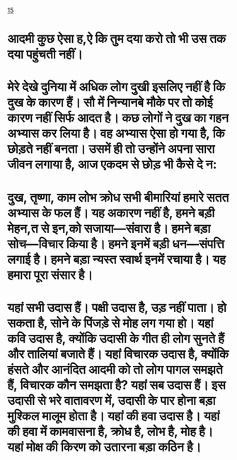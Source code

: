 [15](https://oshostsang.wordpress.com/2018/07/28/%e0%a4%85%e0%a4%b7%e0%a5%8d%e2%80%8d%e0%a4%9f%e0%a4%be%e0%a4%b5%e0%a4%95%e0%a5%8d%e0%a4%b0-%e0%a4%ae%e0%a4%b9%e0%a4%be%e0%a4%97%e0%a5%80%e0%a4%a4%e0%a4%be-%e0%a4%aa%e0%a5%8d%e0%a4%b0%e0%a4%b5-15/)


#  आदमी कुछ ऐसा ह,ऐ कि तुम दया करो तो भी उस तक दया पहुंचती नहीं।


# मेरे देखे दुनिया में अधिक लोग दुखी इसलिए नहीं है कि दुख के कारण हैं। सौ में निन्यानबे मौके पर तो कोई कारण नहीं सिर्फ आदत है। कछ लोगों ने दुख का गहन अभ्यास कर लिया है। वह अभ्यास ऐसा हो गया है, कि छोड़ते नहीं बनता। उसमें ही तो उन्होंने अपना सारा जीवन लगाया है, आज एकदम से छोड़ भी कैसे दे न:


# दुख, तृष्णा, काम लोभ क्रोध सभी बीमारियां हमारे सतत अभ्यास के फल हैं। यह अकारण नहीं है, हमने बड़ी मेहन,त से इन,को सजाया—संवारा है। हमने बड़ा सोच—विचार किया है। हमने इनमें बड़ी धन—संपत्ति लगाई है। हमने बड़ा न्यस्त स्वार्थ इनमें रचाया है। यह हमारा पूरा संसार है।


# यहां सभी उदास हैं। पक्षी उदास है, उड़ नहीं पाता। हो सकता है, सोने के पिंजड़े से मोह लग गया हो। यहां कवि उदास है, क्योंकि उदासी के गीत ही लोग सुनते हैं और तालियां बजाते हैं। यहां विचारक उदास है, क्योंकि हंसते और आनंदित आदमी को तो लोग पागल समझते हैं, विचारक कौन समझता है? यहां सब उदास हैं। इस उदासी से भरे वातावरण में, उदासी के पार होना बड़ा मुश्किल मालूम होता है। यहां की हवा उदास है। यहां की हवा में कामवासना है, क्रोध है, लोभ है, मोह है। यहां मोक्ष की किरण को उतारना बड़ा कठिन है।




